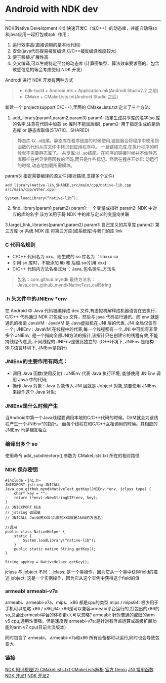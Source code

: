 # Android with NDK dev
------

NDK(Native Development Kit),快速开发C（或C++）的动态库，并能自动将so和java应用一起打包成apk.
作用：
1. 运行效率高(直接调用的是本地代码)
2. 安全(java代码容易被反编译,C/C++被反编译难度较大)
3. 便于移植.扩展性高
4. 交叉编译,可以生成特定平台的动态库
(计算密集型、算法效率要求高的、包含敏感信息的等会考虑使用 NDK 开发)

Androdi 进行 NDK 开发有两种方式

>* ndk-build + Android.mk + Application.mk(Androdi Studio2.2 之前)
>* CMake + CMakeLists.txt(Android Studio 之后)

新建一个 project(support C/C++),里面的 CMakeLists.txt 定义了三个方法:
1. add_library(param1,param2,param3)
param1: 指定生成共享库的名字(so 库的名字,注意在代码中加载 so 库时不能加后缀),
param2: 用于指定生成的是动态库 or 静态库取值(STATIC、SHARED)

> 静态库:以 .a结尾。静态库在程序链接的时候使用,链接器会将程序中使用到函数的代码从库文件中拷贝到应用程序中。
> 一旦链接完成,在执行程序的时候就不需要静态库了。 
> 共享库:以 .so结尾。在程序的链接时候并不像静态库那样在拷贝使用函数的代码,而只是作些标记。然后在程序开始启
> 动运行的时候,动态地加载所需模块。
 
param3: 指定需要编译的源文件(相对路径,支撑多个文件)

```
add_library(native-lib,SHARED,src/main/cpp/native-lib.cpp src/main/cpp/other.cpp)

System.loadLibrary(“native-lib”); 
```

2. find_library(param1,param2)
param1: 一个变量或指针
param2: NDK 中对应的库的名字
该方法用于将 NDK 中的库与定义的变量向关联

3.target_link_libraries(param1,param2)
param1: 自己定义的共享库
param2: 第三方库 or 系统 NDK 库
将第三方库(或系统库)与我们的库 link

### C 代码名规则

* C/C++ 代码名为 xxx，则生成的 so 库名为 ：libxxx.so
* 引用 so 库时，不能添加 lib 和 后缀.so(引用 xxx)
* C/C++ 代码内方法名格式为 ：Java_包名类名_方法名
> 包名：com.github.myndk
> 最终方法名：Java_com_github_myndkNativeTest_callString

### .h 头文件中的JNIEnv *env

在 Android 中 Java 代码被编译成 dex 文件,有虚拟机解释成机器语言在去执行，
C/C++ 代码通过 NDK 打包成 so 文件，然后与 java 代码进行通讯，而 env 就是通讯的桥梁
JavaVM : JavaVM 是 Java虚拟机在 JNI 层的代表, JNI 全局仅仅有一个;
JNIEnv : JavaVM 在线程中的代表,每一个线程都有一个,JNI 中可能有非常多个 JNIEnv;
是一个指向全部JNI方法的指针,该指针只在创建它的线程有效,不能跨线程传递,此,不同线程的
JNIEnv是彼此独立的.
(C++环境下, JNIEnv 是结构体,C语言环境下, JNIEnv是指针)

### JNIEnv的主要作用有两点：

* 调用 Java 函数(使用反射) : JNIEnv 代表 Java 执行环境, 能够使用 JNIEnv 调用 Java 中的代码;
* 操作 Java 对象 : Java 对象传入 JNI 层就是 Jobject 对象,须要使用 JNIEnv 来操作这个 Java 对象;

### JNIEnv是什么时候产生

当Android中第一个Java线程要调用本地的C/C++代码的时候。DVM就会为该线程产生一个JNIEnv*的指针。
而每个线程在和C/C++互相调用的时候。其相应的JNIEnv 也是相互独立

### 编译出多个 so

使用命令 add_subdirectory(),参数为 CMakeLists.txt 所在的相对路径

### NDK 保存密钥
```
#include <jni.h>
JNIEXPORT jstring JNICALL Java_com_github_myndkNativeTest_getKey(JNIEnv *env, jclass type) {
	char* key = "";
	return (*env)->NewStringUTF(env, key);
}
// JNIEXPORT 标志
// jstring 返回值
// JNICALL Jni调用XXX(后面的XXX就是JAVA的方法名)

//调用
public class NativeHelper {
	static {
		System.loadLibrary("native-lib");
	}
	public static native String getKey();
}

String appKey = NativeHelper.getKey();
```
jclass 与 jobject 不同：
jclass: 是一个类操作，因为它从一个类中获得field的描述
jobject: 这是一个实例操作，因为它从这个实例中获得这个field的值

### armeabi armeabi-v7a
armeabi、armeabi-v7a、mips、x86 都是cpu的类型
mips / mips64: 极少用于手机可以忽略
x86 / x86_64: x86是可以兼容armeabi平台运行的,打包出的x86的so,总会比armeabi平台的体积更小,可以忽略?
armeabi:  针对普通的或旧的arm v5 cpu,通用性很强。但是速度慢
armeabi-v7a:是针对有浮点运算或高级扩展功能的arm v7 cpu(目前主流版本)

同时包含了 armeabi， armeabi-v7a和x86 所有设备都可以运行,同时也会导致包变大

### 链接
[NDK 知识梳理(2) CMakeLists.txt ](https://www.aliyun.com/jiaocheng/15077.html?spm=5176.100033.2.6.uX6Ffh)
[CMakeLists解析](https://www.cnblogs.com/chenxibobo/p/7678389.html)
[官方 Demo](https://github.com/googlesamples/android-ndk/tree/master/hello-libs)
[JNI 常用函数](https://www.cnblogs.com/Free-Thinker/p/6168945.html)
[NDK 开发1](https://www.jianshu.com/p/6332418b12b1)
[NDK 开发2](https://www.jianshu.com/p/0261e6cceb3e)
